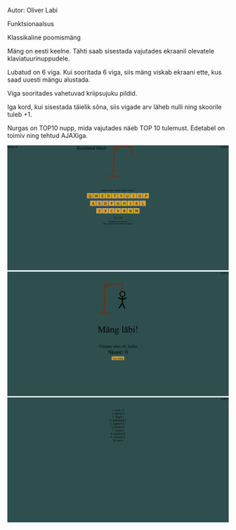 Autor: Oliver Labi

Funktsionaalsus

Klassikaline poomismäng

Mäng on eesti keelne. Tähti saab sisestada vajutades ekraanil olevatele klaviatuurinuppudele.

Lubatud on 6 viga. Kui sooritada 6 viga, siis mäng viskab ekraani ette, kus saad uuesti mängu alustada.

Viga sooritades vahetuvad kriipsujuku pildid.

Iga kord, kui sisestada täielik sõna, siis vigade arv läheb nulli ning skoorile tuleb +1.

Nurgas on TOP10 nupp, mida vajutades näeb TOP 10 tulemust. Edetabel on toimiv ning tehtud AJAXiga. 

![Avaekraan](ekraanipilt1.png)
![Edetabel](ekraanipilt2.png)
![Mängu lõpp](ekraanipilt3.png)
